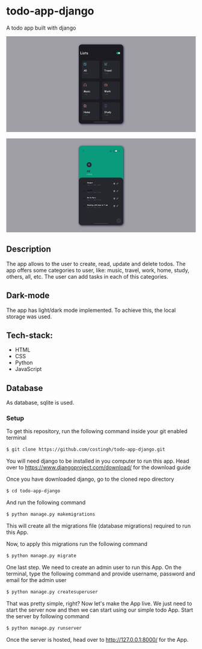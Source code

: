 # todo-app-django

A todo app built with django

![First screen](https://github.com/costingh/todo-app-django/blob/master/1.png?raw=true)

![First screen](https://github.com/costingh/todo-app-django/blob/master/2.png?raw=true)

## Description

The app allows to the user to create, read, update and delete todos. The app offers some categories to user, like: music, travel, work, home, study, others, all, etc.
The user can add tasks in each of this categories.

## Dark-mode

The app has light/dark mode implemented. To achieve this, the local storage was used.

## Tech-stack:
* HTML
* CSS
* Python
* JavaScript

## Database

As database, sqlite is used.

### Setup
To get this repository, run the following command inside your git enabled terminal
```bash
$ git clone https://github.com/costingh/todo-app-django.git
```
You will need django to be installed in you computer to run this app. Head over to https://www.djangoproject.com/download/ for the download guide

Once you have downloaded django, go to the cloned repo directory 

```bash
$ cd todo-app-django
```

And run the following command

```bash
$ python manage.py makemigrations
```

This will create all the migrations file (database migrations) required to run this App.

Now, to apply this migrations run the following command

```bash
$ python manage.py migrate
```

One last step. We need to create an admin user to run this App. On the terminal, type the following command and provide username, password and email for the admin user

```bash
$ python manage.py createsuperuser
```

That was pretty simple, right? Now let's make the App live. We just need to start the server now and then we can start using our simple todo App. Start the server by following command

```bash
$ python manage.py runserver
```

Once the server is hosted, head over to http://127.0.0.1:8000/ for the App.
